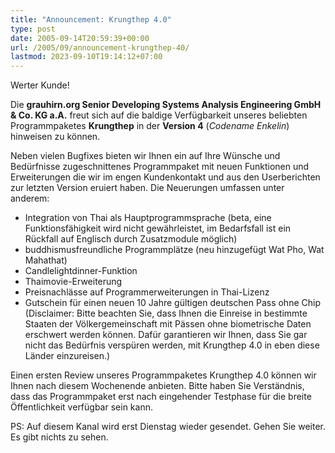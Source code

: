```yaml
---
title: "Announcement: Krungthep 4.0"
type: post
date: 2005-09-14T20:59:39+00:00
url: /2005/09/announcement-krungthep-40/
lastmod: 2023-09-10T19:14:12+07:00
---
```

Werter Kunde!

Die **grauhirn.org Senior Developing Systems Analysis Engineering GmbH & Co. KG a.A.** freut sich auf die baldige Verfügbarkeit unseres beliebten Programmpaketes **Krungthep** in der **Version 4** (_Codename Enkelin_) hinweisen zu können.

Neben vielen Bugfixes bieten wir Ihnen ein auf Ihre Wünsche und Bedürfnisse zugeschnittenes Programmpaket mit neuen Funktionen und Erweiterungen die wir im engen Kundenkontakt und aus den Userberichten zur letzten Version eruiert haben. Die Neuerungen umfassen unter anderem:

  * Integration von Thai als Hauptprogrammsprache (beta, eine Funktionsfähigkeit wird nicht gewährleistet, im Bedarfsfall ist ein Rückfall auf Englisch durch Zusatzmodule möglich)
  * buddhismusfreundliche Programmplätze (neu hinzugefügt Wat Pho, Wat Mahathat)
  * Candlelightdinner-Funktion
  * Thaimovie-Erweiterung
  * Preisnachlässe auf Programmerweiterungen in Thai-Lizenz
  * Gutschein für einen neuen 10 Jahre gültigen deutschen Pass ohne Chip (Disclaimer: Bitte beachten Sie, dass Ihnen die Einreise in bestimmte Staaten der Völkergemeinschaft mit Pässen ohne biometrische Daten erschwert werden können. Dafür garantieren wir Ihnen, dass Sie gar nicht das Bedürfnis verspüren werden, mit Krungthep 4.0 in eben diese Länder einzureisen.)

Einen ersten Review unseres Programmpaketes Krungthep 4.0 können wir Ihnen nach diesem Wochenende anbieten. Bitte haben Sie Verständnis, dass das Programmpaket erst nach eingehender Testphase für die breite Öffentlichkeit verfügbar sein kann.

PS: Auf diesem Kanal wird erst Dienstag wieder gesendet. Gehen Sie weiter. Es gibt nichts zu sehen.
